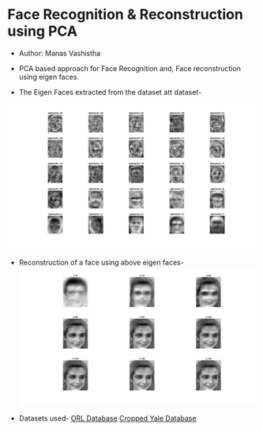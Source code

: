 # Face Recognition & Reconstruction using PCA

- Author: Manas Vashistha

- PCA based approach for Face Recognition and, Face reconstruction using eigen faces.

- The Eigen Faces extracted from the dataset att dataset-

![EigenFaces](/Results/Reconstruction/eigenfaces.png)

- Reconstruction of a face using above eigen faces-
![Reconstrcuted Faces](/Results/Reconstruction/face.png)

- Datasets used-
 [ORL Database](https://drive.google.com/file/d/1AeSEkzByEfv2L9Zm-xwV7d49RrlbAjRg/view?usp=sharing)
 [Cropped Yale Database](https://drive.google.com/file/d/1lJGqYh8YjsGVKVVGqX-M2uJhAsE19Ugd/view?usp=sharing)


